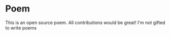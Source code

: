 # Poem
This is an open source poem. All contributions would be great!
I'm not gifted to write poems
